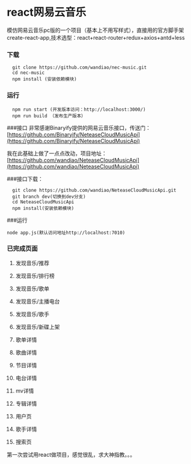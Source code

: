# react网易云音乐
 模仿网易云音乐pc版的一个项目（基本上不用写样式），直接用的官方脚手架create-react-app,技术选型：react+react-router+redux+axios+antd+less

### 下载
```
  git clone https://github.com/wandiao/nec-music.git
  cd nec-music
  npm install (安装依赖模块)
```

### 运行
```
  npm run start (开发版本访问：http://localhost:3000/)
  npm run build （发布生产版本）
```
###接口
非常感谢Binaryify提供的网易云音乐接口，传送门：[https://github.com/Binaryify/NeteaseCloudMusicApi](https://github.com/Binaryify/NeteaseCloudMusicApi)

我在此基础上做了一点点改动，项目地址：[https://github.com/wandiao/NeteaseCloudMusicApi](https://github.com/wandiao/NeteaseCloudMusicApi)

###接口下载：
```
  git clone https://github.com/wandiao/NeteaseCloudMusicApi.git
  git branch dev(切换到dev分支)
  cd NeteaseCloudMusicApi
  npm install(安装依赖模块)
```
###运行
```
node app.js(默认访问地址http://localhost:7010)
```


### 已完成页面

 1. 发现音乐/推荐

 2. 发现音乐/排行榜

 3. 发现音乐/歌单

 4. 发现音乐/主播电台

 5. 发现音乐/歌手

 6. 发现音乐/新碟上架

 7. 歌单详情

 8. 歌曲详情

 9. 节目详情

 10. 电台详情

 11. mv详情

 12. 专辑详情

 13. 用户页

 14. 歌手详情

 15. 搜索页
 


第一次尝试用react做项目，感觉很乱，求大神指教。。。
